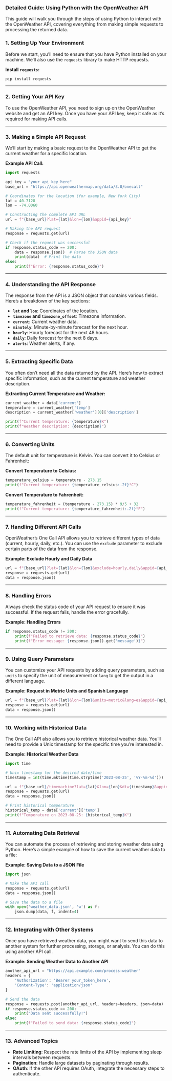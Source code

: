 ### Detailed Guide: Using Python with the OpenWeather API

This guide will walk you through the steps of using Python to interact with the OpenWeather API, covering everything from making simple requests to processing the returned data.

### 1. **Setting Up Your Environment**

Before we start, you’ll need to ensure that you have Python installed on your machine. We’ll also use the `requests` library to make HTTP requests.

**Install `requests`:**

```bash
pip install requests
```

---


### 2. **Getting Your API Key**

To use the OpenWeather API, you need to sign up on the OpenWeather website and get an API key. Once you have your API key, keep it safe as it’s required for making API calls.

---

### 3. **Making a Simple API Request**

We’ll start by making a basic request to the OpenWeather API to get the current weather for a specific location.

**Example API Call:**

```python
import requests

api_key = "your_api_key_here"
base_url = "https://api.openweathermap.org/data/3.0/onecall"

# Coordinates for the location (for example, New York City)
lat = 40.7128
lon = -74.0060

# Constructing the complete API URL
url = f"{base_url}?lat={lat}&lon={lon}&appid={api_key}"

# Making the API request
response = requests.get(url)

# Check if the request was successful
if response.status_code == 200:
    data = response.json()  # Parse the JSON data
    print(data)  # Print the data
else:
    print(f"Error: {response.status_code}")
```

---

### 4. **Understanding the API Response**

The response from the API is a JSON object that contains various fields. Here’s a breakdown of the key sections:

- **`lat` and `lon`**: Coordinates of the location.
- **`timezone` and `timezone_offset`**: Timezone information.
- **`current`**: Current weather data.
- **`minutely`**: Minute-by-minute forecast for the next hour.
- **`hourly`**: Hourly forecast for the next 48 hours.
- **`daily`**: Daily forecast for the next 8 days.
- **`alerts`**: Weather alerts, if any.

---

### 5. **Extracting Specific Data**

You often don’t need all the data returned by the API. Here’s how to extract specific information, such as the current temperature and weather description.

**Extracting Current Temperature and Weather:**

```python
current_weather = data['current']
temperature = current_weather['temp']
description = current_weather['weather'][0]['description']

print(f"Current temperature: {temperature}K")
print(f"Weather description: {description}")
```

---

### 6. **Converting Units**

The default unit for temperature is Kelvin. You can convert it to Celsius or Fahrenheit:

**Convert Temperature to Celsius:**

```python
temperature_celsius = temperature - 273.15
print(f"Current temperature: {temperature_celsius:.2f}°C")
```

**Convert Temperature to Fahrenheit:**

```python
temperature_fahrenheit = (temperature - 273.15) * 9/5 + 32
print(f"Current temperature: {temperature_fahrenheit:.2f}°F")
```

---

### 7. **Handling Different API Calls**

OpenWeather’s One Call API allows you to retrieve different types of data (current, hourly, daily, etc.). You can use the `exclude` parameter to exclude certain parts of the data from the response.

**Example: Exclude Hourly and Daily Data**

```python
url = f"{base_url}?lat={lat}&lon={lon}&exclude=hourly,daily&appid={api_key}"
response = requests.get(url)
data = response.json()
```

---

### 8. **Handling Errors**

Always check the status code of your API request to ensure it was successful. If the request fails, handle the error gracefully.

**Example: Handling Errors**

```python
if response.status_code != 200:
    print(f"Failed to retrieve data: {response.status_code}")
    print(f"Error message: {response.json().get('message')}")
```

---

### 9. **Using Query Parameters**

You can customize your API requests by adding query parameters, such as `units` to specify the unit of measurement or `lang` to get the output in a different language.

**Example: Request in Metric Units and Spanish Language**

```python
url = f"{base_url}?lat={lat}&lon={lon}&units=metric&lang=es&appid={api_key}"
response = requests.get(url)
data = response.json()
```

---

### 10. **Working with Historical Data**

The One Call API also allows you to retrieve historical weather data. You’ll need to provide a Unix timestamp for the specific time you’re interested in.

**Example: Historical Weather Data**

```python
import time

# Unix timestamp for the desired date/time
timestamp = int(time.mktime(time.strptime('2023-08-25', '%Y-%m-%d')))

url = f"{base_url}/timemachine?lat={lat}&lon={lon}&dt={timestamp}&appid={api_key}"
response = requests.get(url)
data = response.json()

# Print historical temperature
historical_temp = data['current']['temp']
print(f"Temperature on 2023-08-25: {historical_temp}K")
```

---


### 11. **Automating Data Retrieval**

You can automate the process of retrieving and storing weather data using Python. Here’s a simple example of how to save the current weather data to a file:

**Example: Saving Data to a JSON File**

```python
import json

# Make the API call
response = requests.get(url)
data = response.json()

# Save the data to a file
with open('weather_data.json', 'w') as f:
    json.dump(data, f, indent=4)
```

---

### 12. **Integrating with Other Systems**

Once you have retrieved weather data, you might want to send this data to another system for further processing, storage, or analysis. You can do this using another API call.

**Example: Sending Weather Data to Another API**

```python
another_api_url = "https://api.example.com/process-weather"
headers = {
    'Authorization': 'Bearer your_token_here',
    'Content-Type': 'application/json'
}

# Send the data
response = requests.post(another_api_url, headers=headers, json=data)
if response.status_code == 200:
    print("Data sent successfully!")
else:
    print(f"Failed to send data: {response.status_code}")
```

---

### 13. **Advanced Topics**

- **Rate Limiting**: Respect the rate limits of the API by implementing sleep intervals between requests.
- **Pagination**: Handle large datasets by paginating through results.
- **OAuth**: If the other API requires OAuth, integrate the necessary steps to authenticate.

